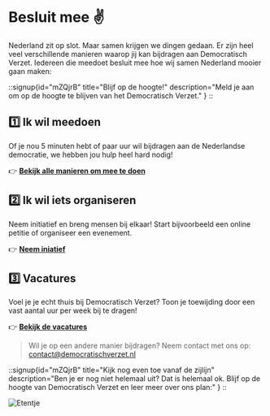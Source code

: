 # Besluit mee ✌️

Nederland zit op slot. Maar samen krijgen we dingen gedaan. Er zijn heel veel verschillende manieren waarop jij kan bijdragen aan Democratisch Verzet. Iedereen die meedoet besluit mee hoe wij samen Nederland mooier gaan maken:

::signup{id="mZQjrB" title="Blijf op de hoogte!" description="Meld je aan om op de hoogte te blijven van het Democratisch Verzet." }
::

## 1️⃣ Ik wil meedoen

Of je nou 5 minuten hebt of paar uur wil bijdragen aan de Nederlandse democratie, we hebben jou hulp heel hard nodig!

👉 [**Bekijk alle manieren om mee te doen**](https://airtable.com/embed/apptnTq5FKTItnpIM/shrqsqWLmVCoPdeIZ)

## 2️⃣ Ik wil iets organiseren

Neem initiatief en breng mensen bij elkaar! Start bijvoorbeeld een online petitie of organiseer een evenement.

👉 [**Neem iniatief**](https://airtable.com/embed/apptnTq5FKTItnpIM/shrQsAFURm6hZUjhV/tblaKMt8NOJ2VO1wQ)

## 3️⃣ Vacatures

Voel je je echt thuis bij Democratisch Verzet? Toon je toewijding door een vast aantal uur per week bij te dragen!

👉 [**Bekijk de vacatures**](/vacatures)

> Wil je op een andere manier bijdragen? Neem contact met ons op: [contact@democratischverzet.nl](mailto:contact@democratischverzet.nl)

::signup{id="mZQjrB" title="Kijk nog even toe vanaf de zijlijn" description="Ben je er nog niet helemaal uit? Dat is helemaal ok. Blijf op de hoogte van Democratisch Verzet en leer meer over ons plan:" }
::

![Etentje](/img/etentje.webp)
